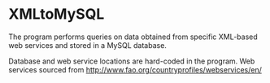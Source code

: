 XMLtoMySQL
==========

The program performs queries on data obtained from specific XML-based web services and stored in a MySQL database.

Database and web service locations are hard-coded in the program. 
Web services sourced from http://www.fao.org/countryprofiles/webservices/en/

